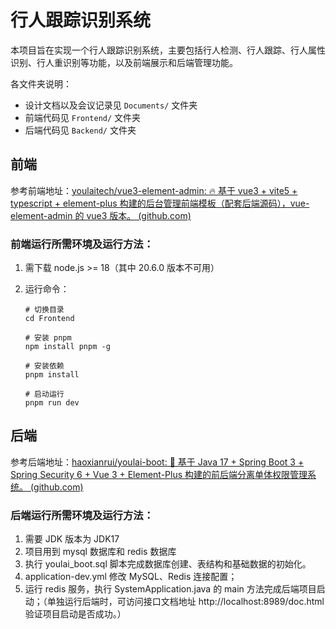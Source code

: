 # 行人跟踪识别系统

本项目旨在实现一个行人跟踪识别系统，主要包括行人检测、行人跟踪、行人属性识别、行人重识别等功能，以及前端展示和后端管理功能。

各文件夹说明：

-   设计文档以及会议记录见 `Documents/` 文件夹
-   前端代码见 `Frontend/` 文件夹
-   后端代码见 `Backend/` 文件夹

## 前端

参考前端地址：[youlaitech/vue3-element-admin: 🔥 基于 vue3 + vite5 + typescript + element-plus 构建的后台管理前端模板（配套后端源码），vue-element-admin 的 vue3 版本。 (github.com)](https://github.com/youlaitech/vue3-element-admin)

### 前端运行所需环境及运行方法：

1. 需下载 node.js >= 18（其中 20.6.0 版本不可用）
2. 运行命令：

    ```
    # 切换目录
    cd Frontend

    # 安装 pnpm
    npm install pnpm -g

    # 安装依赖
    pnpm install

    # 启动运行
    pnpm run dev
    ```

## 后端

参考后端地址：[haoxianrui/youlai-boot: 🌈 基于 Java 17 + Spring Boot 3 + Spring Security 6 + Vue 3 + Element-Plus 构建的前后端分离单体权限管理系统。 (github.com)](https://github.com/haoxianrui/youlai-boot)

### 后端运行所需环境及运行方法：

1. 需要 JDK 版本为 JDK17
2. 项目用到 mysql 数据库和 redis 数据库
3. 执行 youlai_boot.sql 脚本完成数据库创建、表结构和基础数据的初始化。
4. application-dev.yml 修改 MySQL、Redis 连接配置；
5. 运行 redis 服务，执行 SystemApplication.java 的 main 方法完成后端项目启动；（单独运行后端时，可访问接口文档地址 http://localhost:8989/doc.html 验证项目启动是否成功。）
